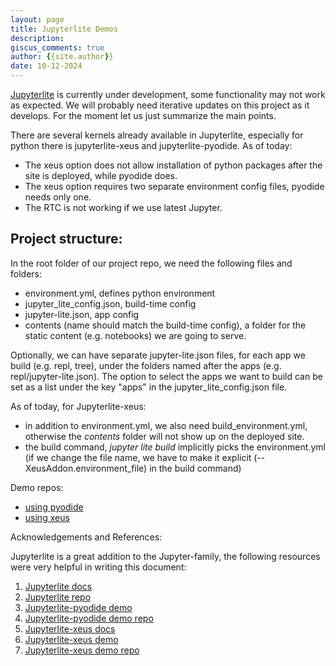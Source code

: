 ```yaml
---
layout: page
title: Jupyterlite Demos
description: 
giscus_comments: true
author: {{site.author}}
date: 10-12-2024
---
```


 [Jupyterlite](https://jupyterlite.readthedocs.io/en/stable/) is currently under development, some functionality may not work as expected. We will probably need iterative updates on this project as it develops. For the moment let us just summarize the main points.

There are several kernels already available in Jupyterlite, especially for python there is jupyterlite-xeus and jupyterlite-pyodide. As of today: 
- The xeus option does not allow installation of python packages after the site is deployed, while pyodide does.
- The xeus option requires two separate environment config files, pyodide needs only one.
- The RTC is not working if we use latest Jupyter.

## Project structure:

In the root folder of our project repo, we need the following files and folders:

- environment.yml, defines python environment
- jupyter_lite_config.json, build-time config
- jupyter-lite.json, app config
- contents (name should match the build-time config), a folder for the static content (e.g. notebooks) we are going to serve.

Optionally, we can have separate jupyter-lite.json files, for each app we build (e.g. repl, tree), under the folders named after the apps (e.g. repl/jupyter-lite.json). The option to select the apps we want to build can be set as a list under the key "apps" in the jupyter_lite_config.json file.

As of today, for Jupyterlite-xeus:

- in addition to environment.yml, we also need build_environment.yml, otherwise the *contents* folder will not show up on the deployed site.
- the build command, *jupyter lite build* implicitly picks the environment.yml (if we change the file name, we have to make it explicit (--XeusAddon.environment_file) in the build command)
  
Demo repos: 

- [using pyodide](https://github.com/jupyter-ed/jupyterlite-pyodide)
- [using xeus](https://github.com/jupyter-ed/jupyterlite-xeus/tree/main)

Acknowledgements and References:

Jupyterlite is a great addition to the Jupyter-family, the following resources were very helpful in writing this document:

1. [Jupyterlite docs](https://jupyterlite.readthedocs.io/en/stable/)
2. [Jupyterlite repo](https://github.com/jupyterlite/jupyterlite)
3. [Jupyterlite-pyodide demo](https://jupyterlite.github.io/demo/lab/index.html)
4. [Jupyterlite-pyodide demo repo](https://github.com/jupyterlite/demo)
5. [Jupyterlite-xeus docs](https://jupyterlite-xeus.readthedocs.io/en/stable/)
6. [Jupyterlite-xeus demo](https://jupyterlite.github.io/xeus-python-demo/lab/index.html)
7. [Jupyterlite-xeus demo repo](https://github.com/jupyterlite/xeus-python-demo)

